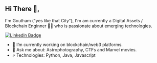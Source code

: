 ## Hi There 👋,
I'm Goutham ("yes like that City"), I'm am currently a Digital Assets / Blockchain Enginner 👨‍💻 who is passionate about emerging technologies. 

[![Linkedin Badge](https://img.shields.io/badge/-gouthamdeva-blue?style=flat-square&logo=Linkedin&logoColor=white&link=https://www.linkedin.com/in/gouthamdeva/)](https://www.linkedin.com/in/gouthamdeva/)

- 🔭 I’m currently working on blockchain/web3 platforms.
- 💬 Ask me about: Astrophotography, CTFs and Marvel movies.
- ⚡ Technologies: Python, Java, Javascript

